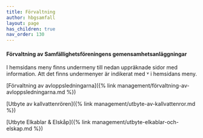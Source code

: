 ```yaml
---
title: Förvaltning
author: hbgsamfall
layout: page
has_children: true
nav_order: 130
---
```


#### **Förvaltning av Samfällighetsföreningens gemensamhetsanläggningar**

I hemsidans meny finns undermeny till nedan uppräknade sidor med information. Att det finns undermenyer är indikerat med ˅ i hemsidans meny.  

[Förvaltning av avloppsledningarna]({% link management/förvaltning-av-avloppsledningarna.md %})  

[Utbyte av kallvattenrören]({% link management/utbyte-av-kallvattenror.md %})  

[Utbyte Elkablar & Elskåp]({% link management/utbyte-elkablar-och-elskap.md %})  
